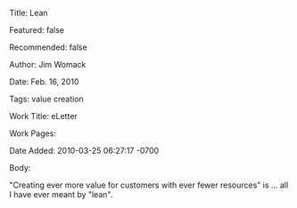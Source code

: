 Title: Lean

Featured: false

Recommended: false

Author: Jim Womack

Date: Feb. 16, 2010

Tags: value creation

Work Title: eLetter

Work Pages:  

Date Added: 2010-03-25 06:27:17 -0700

Body:

"Creating ever more value for customers with ever fewer resources" is ... all I have ever meant by "lean".


